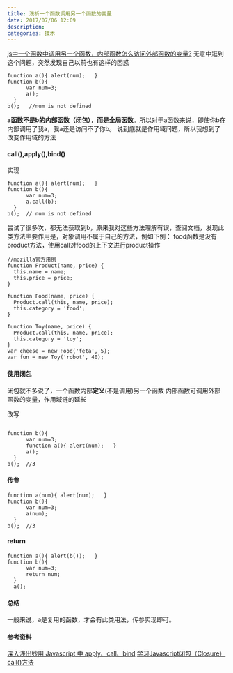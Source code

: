 ```yaml
---
title: 浅析一个函数调用另一个函数的变量
date: 2017/07/06 12:09
description:
categories: 技术
---
```

[js中一个函数中调用另一个函数，内部函数怎么访问外部函数的变量?](https://www.zhihu.com/question/41179551)
无意中逛到这个问题，突然发现自己以前也有这样的困惑
```
function a(){ alert(num);   }
function b(){  
      var num=3;
      a();
  }
b();   //num is not defined
```
**a函数不是b的内部函数（闭包），而是全局函数**。所以对于a函数来说，即使你b在内部调用了我a，我a还是访问不了你b。
说到底就是作用域问题，所以我想到了改变作用域的方法
#### call(),apply(),bind()
实现
```
function a(){ alert(num);   }
function b(){  
      var num=3;
      a.call(b);
  }
b();  // num is not defined
```
尝试了很多次，都无法获取到b，原来我对这些方法理解有误，查阅文档，发现此类方法主要作用是，对象调用不属于自己的方法，例如下例：
food函数是没有product方法，使用call对food的上下文进行product操作
```
//mozilla官方用例
function Product(name, price) {
  this.name = name;
  this.price = price;
}

function Food(name, price) {
  Product.call(this, name, price);
  this.category = 'food';
}

function Toy(name, price) {
  Product.call(this, name, price);
  this.category = 'toy';
}
var cheese = new Food('feta', 5);
var fun = new Toy('robot', 40);

```
#### 使用闭包
闭包就不多说了，一个函数内部**定义**(不是调用)另一个函数
内部函数可调用外部函数的变量，作用域链的延长

改写
```

function b(){  
      var num=3;
      function a(){ alert(num);   }
      a();
  }
b();  //3
```
#### 传参
```
function a(num){ alert(num);   }
function b(){  
      var num=3;  
      a(num);
  }
b();  //3
```
#### return
```
function a(){ alert(b());   }
function b(){  
      var num=3;  
      return num;
  }
  a();
  ```
#### 总结
一般来说，a是复用的函数，才会有此类用法，传参实现即可。
#### 参考资料
[深入浅出妙用 Javascript 中 apply、call、bind](http://web.jobbole.com/83642/)
[学习Javascript闭包（Closure）](http://www.ruanyifeng.com/blog/2009/08/learning_javascript_closures.html)
[call()方法](https://developer.mozilla.org/en-US/docs/Web/JavaScript/Reference/Global_Objects/Function/call)